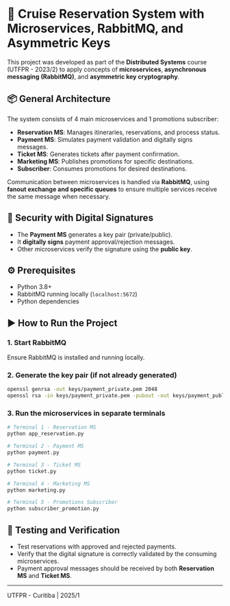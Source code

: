 
# 🚢 Cruise Reservation System with Microservices, RabbitMQ, and Asymmetric Keys

This project was developed as part of the **Distributed Systems** course (UTFPR - 2023/2) to apply concepts of **microservices**, **asynchronous messaging (RabbitMQ)**, and **asymmetric key cryptography**.

## 📦 General Architecture

The system consists of 4 main microservices and 1 promotions subscriber:

- **Reservation MS**: Manages itineraries, reservations, and process status.
- **Payment MS**: Simulates payment validation and digitally signs messages.
- **Ticket MS**: Generates tickets after payment confirmation.
- **Marketing MS**: Publishes promotions for specific destinations.
- **Subscriber**: Consumes promotions for desired destinations.

Communication between microservices is handled via **RabbitMQ**, using **fanout exchange and specific queues** to ensure multiple services receive the same message when necessary.

## 🔐 Security with Digital Signatures

- The **Payment MS** generates a key pair (private/public).
- It **digitally signs** payment approval/rejection messages.
- Other microservices verify the signature using the **public key**.

## ⚙️ Prerequisites

- Python 3.8+
- RabbitMQ running locally (`localhost:5672`)
- Python dependencies 

## ▶️ How to Run the Project

### 1. Start RabbitMQ
Ensure RabbitMQ is installed and running locally.

### 2. Generate the key pair (if not already generated)

```bash
openssl genrsa -out keys/payment_private.pem 2048
openssl rsa -in keys/payment_private.pem -pubout -out keys/payment_public.pem
```

### 3. Run the microservices in separate terminals

```bash
# Terminal 1 - Reservation MS
python app_reservation.py

# Terminal 2 - Payment MS
python payment.py

# Terminal 3 - Ticket MS
python ticket.py

# Terminal 4 - Marketing MS
python marketing.py

# Terminal 5 - Promotions Subscriber
python subscriber_promotion.py
```

## 🧪 Testing and Verification

- Test reservations with approved and rejected payments.
- Verify that the digital signature is correctly validated by the consuming microservices.
- Payment approval messages should be received by both **Reservation MS** and **Ticket MS**.

---

UTFPR - Curitiba | 2025/1

